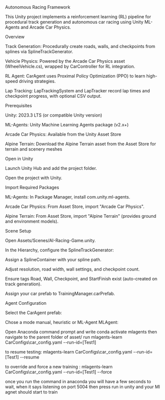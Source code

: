 Autonomous Racing Framework

This Unity project implements a reinforcement learning (RL) pipeline for procedural track generation and autonomous car racing using Unity ML-Agents and Arcade Car Physics.

Overview

Track Generation: Procedurally create roads, walls, and checkpoints from splines via SplineTrackGenerator.

Vehicle Physics: Powered by the Arcade Car Physics asset (WheelVehicle.cs), wrapped by CarController for RL integration.

RL Agent: CarAgent uses Proximal Policy Optimization (PPO) to learn high-speed driving strategies.

Lap Tracking: LapTrackingSystem and LapTracker record lap times and checkpoint progress, with optional CSV output.

Prerequisites

Unity: 2023.3 LTS (or compatible Unity version)

ML-Agents: Unity Machine Learning Agents package (v2.x+)

Arcade Car Physics: Available from the Unity Asset Store

Alpine Terrain: Download the Alpine Terrain asset from the Asset Store for terrain and scenery meshes



Open in Unity

Launch Unity Hub and add the project folder.

Open the project with Unity.

Import Required Packages

ML-Agents: In Package Manager, install com.unity.ml-agents.

Arcade Car Physics: From Asset Store, import "Arcade Car Physics".

Alpine Terrain: From Asset Store, import "Alpine Terrain" (provides ground and environment models).

Scene Setup

Open Assets/Scenes/AI-Racing-Game.unity.

In the Hierarchy, configure the SplineTrackGenerator:

Assign a SplineContainer with your spline path.

Adjust resolution, road width, wall settings, and checkpoint count.

Ensure tags Road, Wall, Checkpoint, and StartFinish exist (auto-created on track generation).

Assign your car prefab to TrainingManager.carPrefab.

Agent Configuration

Select the CarAgent prefab:

Chose a mode manual, heuristic or ML-Agent
MLAgent:

Open Anaconda command prompt and write
 conda activate mlagents
then navigate to the parent folder of asset/
run mlagents-learn CarConfigs\car_config.yaml --run-id=[Test1]

to resume testing:
mlagents-learn CarConfigs\car_config.yaml --run-id=[Test1] --resume

to override and force a new training :
mlagents-learn CarConfigs\car_config.yaml --run-id=[Test1] --force

once you run the command in anaconda
you will have a few seconds to wait, when it says listening on port 5004 then press run in unity and your Ml agnet should start to train
